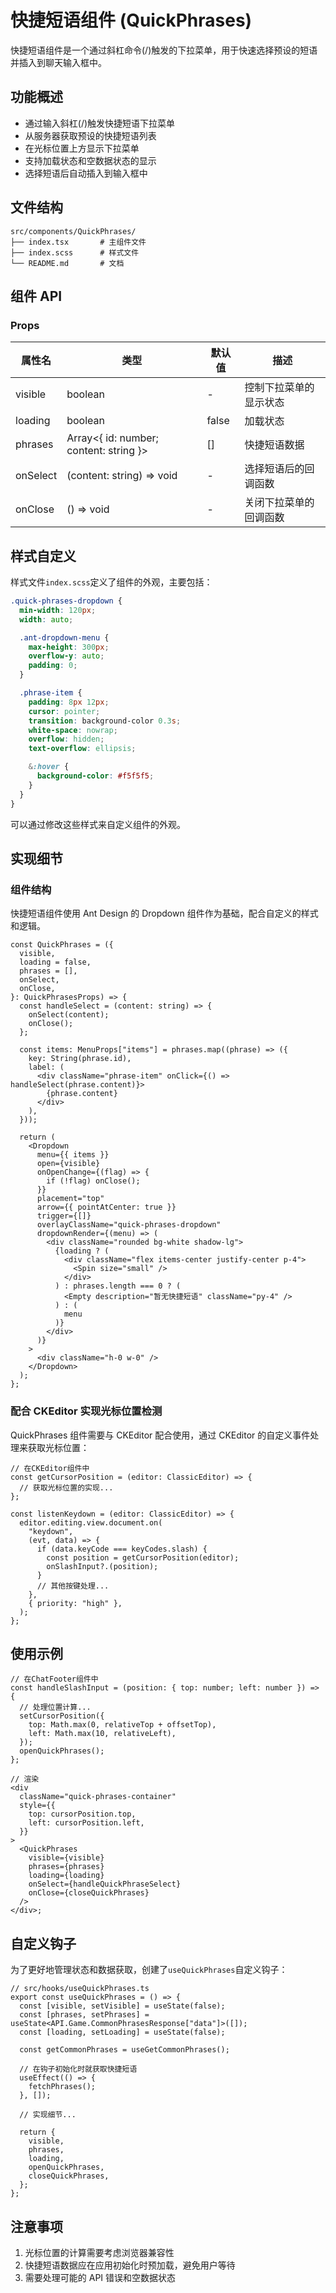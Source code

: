 # 快捷短语组件 (QuickPhrases)

快捷短语组件是一个通过斜杠命令(/)触发的下拉菜单，用于快速选择预设的短语并插入到聊天输入框中。

## 功能概述

- 通过输入斜杠(/)触发快捷短语下拉菜单
- 从服务器获取预设的快捷短语列表
- 在光标位置上方显示下拉菜单
- 支持加载状态和空数据状态的显示
- 选择短语后自动插入到输入框中

## 文件结构

```
src/components/QuickPhrases/
├── index.tsx       # 主组件文件
├── index.scss      # 样式文件
└── README.md       # 文档
```

## 组件 API

### Props

| 属性名   | 类型                                   | 默认值 | 描述                   |
| -------- | -------------------------------------- | ------ | ---------------------- |
| visible  | boolean                                | -      | 控制下拉菜单的显示状态 |
| loading  | boolean                                | false  | 加载状态               |
| phrases  | Array<{ id: number; content: string }> | []     | 快捷短语数据           |
| onSelect | (content: string) => void              | -      | 选择短语后的回调函数   |
| onClose  | () => void                             | -      | 关闭下拉菜单的回调函数 |

## 样式自定义

样式文件`index.scss`定义了组件的外观，主要包括：

```scss
.quick-phrases-dropdown {
  min-width: 120px;
  width: auto;

  .ant-dropdown-menu {
    max-height: 300px;
    overflow-y: auto;
    padding: 0;
  }

  .phrase-item {
    padding: 8px 12px;
    cursor: pointer;
    transition: background-color 0.3s;
    white-space: nowrap;
    overflow: hidden;
    text-overflow: ellipsis;

    &:hover {
      background-color: #f5f5f5;
    }
  }
}
```

可以通过修改这些样式来自定义组件的外观。

## 实现细节

### 组件结构

快捷短语组件使用 Ant Design 的 Dropdown 组件作为基础，配合自定义的样式和逻辑。

```tsx
const QuickPhrases = ({
  visible,
  loading = false,
  phrases = [],
  onSelect,
  onClose,
}: QuickPhrasesProps) => {
  const handleSelect = (content: string) => {
    onSelect(content);
    onClose();
  };

  const items: MenuProps["items"] = phrases.map((phrase) => ({
    key: String(phrase.id),
    label: (
      <div className="phrase-item" onClick={() => handleSelect(phrase.content)}>
        {phrase.content}
      </div>
    ),
  }));

  return (
    <Dropdown
      menu={{ items }}
      open={visible}
      onOpenChange={(flag) => {
        if (!flag) onClose();
      }}
      placement="top"
      arrow={{ pointAtCenter: true }}
      trigger={[]}
      overlayClassName="quick-phrases-dropdown"
      dropdownRender={(menu) => (
        <div className="rounded bg-white shadow-lg">
          {loading ? (
            <div className="flex items-center justify-center p-4">
              <Spin size="small" />
            </div>
          ) : phrases.length === 0 ? (
            <Empty description="暂无快捷短语" className="py-4" />
          ) : (
            menu
          )}
        </div>
      )}
    >
      <div className="h-0 w-0" />
    </Dropdown>
  );
};
```

### 配合 CKEditor 实现光标位置检测

QuickPhrases 组件需要与 CKEditor 配合使用，通过 CKEditor 的自定义事件处理来获取光标位置：

```tsx
// 在CKEditor组件中
const getCursorPosition = (editor: ClassicEditor) => {
  // 获取光标位置的实现...
};

const listenKeydown = (editor: ClassicEditor) => {
  editor.editing.view.document.on(
    "keydown",
    (evt, data) => {
      if (data.keyCode === keyCodes.slash) {
        const position = getCursorPosition(editor);
        onSlashInput?.(position);
      }
      // 其他按键处理...
    },
    { priority: "high" },
  );
};
```

## 使用示例

```tsx
// 在ChatFooter组件中
const handleSlashInput = (position: { top: number; left: number }) => {
  // 处理位置计算...
  setCursorPosition({
    top: Math.max(0, relativeTop + offsetTop),
    left: Math.max(10, relativeLeft),
  });
  openQuickPhrases();
};

// 渲染
<div
  className="quick-phrases-container"
  style={{
    top: cursorPosition.top,
    left: cursorPosition.left,
  }}
>
  <QuickPhrases
    visible={visible}
    phrases={phrases}
    loading={loading}
    onSelect={handleQuickPhraseSelect}
    onClose={closeQuickPhrases}
  />
</div>;
```

## 自定义钩子

为了更好地管理状态和数据获取，创建了`useQuickPhrases`自定义钩子：

```tsx
// src/hooks/useQuickPhrases.ts
export const useQuickPhrases = () => {
  const [visible, setVisible] = useState(false);
  const [phrases, setPhrases] = useState<API.Game.CommonPhrasesResponse["data"]>([]);
  const [loading, setLoading] = useState(false);

  const getCommonPhrases = useGetCommonPhrases();

  // 在钩子初始化时就获取快捷短语
  useEffect(() => {
    fetchPhrases();
  }, []);

  // 实现细节...

  return {
    visible,
    phrases,
    loading,
    openQuickPhrases,
    closeQuickPhrases,
  };
};
```

## 注意事项

1. 光标位置的计算需要考虑浏览器兼容性
2. 快捷短语数据应在应用初始化时预加载，避免用户等待
3. 需要处理可能的 API 错误和空数据状态

